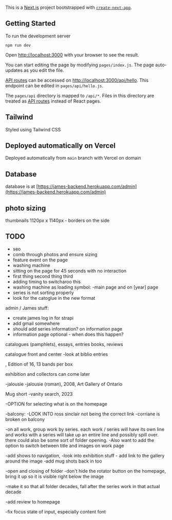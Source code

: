 This is a [Next.js](https://nextjs.org/) project bootstrapped with [`create-next-app`](https://github.com/vercel/next.js/tree/canary/packages/create-next-app).

## Getting Started

To run the development server 
```
npm run dev
```

Open [http://localhost:3000](http://localhost:3000) with your browser to see the result.

You can start editing the page by modifying `pages/index.js`. The page auto-updates as you edit the file.

[API routes](https://nextjs.org/docs/api-routes/introduction) can be accessed on [http://localhost:3000/api/hello](http://localhost:3000/api/hello). This endpoint can be edited in `pages/api/hello.js`.

The `pages/api` directory is mapped to `/api/*`. Files in this directory are treated as [API routes](https://nextjs.org/docs/api-routes/introduction) instead of React pages.

## Tailwind

Styled using Tailwind CSS
## Deployed automatically on Vercel

Deployed automatically from `main` branch with Vercel on domain

## Database 
database is at [https://james-backend.herokuapp.com/admin](https://james-backend.herokuapp.com/admin)

## photo sizing 
thumbnails 1120px x 1140px - borders on the side
## TODO
- seo
- comb through photos and ensure sizing 
- feature event on the page
- washing machine 
- sitting on the page for 45 seconds with no interaction
- first thing second thing third
- adding timing to switcharoo this
- washing machine as loading symbol:
  -main page and on [year] page
- series is not sorting properly
- look for the catoglue in the new format 

admin / James stuff: 
- create james log in for strapi
- add gmail somewhere 
- should add series information? on information page
- information page optional - when does this happen?

catalogues (pamphlets), 
essays,
entries books,
reviews

catalogue front and center
-look at biblio entries

, Edition of 16, 13 bands per box

exhibition and collectors can come later

-jalousie
  -jalousie (roman), 2008, Art Gallery of Ontario


Mug short
-vanity search, 2023




-OPTION for selecting what is on the homepage

-balcony:
  -LOOK INTO ross sinclair not being the correct link
  -corriane is broken on balcony

-on all work, group work by series. each work / series will have its own line and works with a series will take up an entire line and possibly spill over. there could also be some sort of folder opening. 
-Also want to add the option to switch between title and images on work page

-add shows to navigation, -look into exhibition stuff - add link to the gallery around the image
-add mug shots back in too

-open and closing of folder
-don't hide the rotator button on the homepage, bring it up so it is visible right below the image

-make it so that all folder decades, fall after the series work in that actual decade

-add review to homepage

-fix focus state of input, especially content font